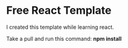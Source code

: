 # Free React Template

I created this template while learning react.

Take a pull and run this command: __npm install__
